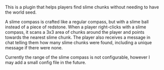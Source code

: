 This is a plugin that helps players find slime chunks without needing to have the world seed.

A slime compass is crafted like a regular compass, but with a slime ball instead of a piece of redstone. When a player right-clicks with a slime compass, it scans a 3x3 area of chunks around the player and points towards the nearest slime chunk. The player also receives a message in chat telling them how many slime chunks were found, including a unique message if there were none. 

Currently the range of the slime compass is not configurable, however I may add a small config file in the future. 
